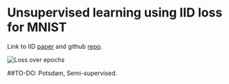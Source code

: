 # Unsupervised learning using IID loss for MNIST

Link to IID [paper](https://arxiv.org/abs/1807.06653) and github [repo](https://github.com/xu-ji/IIC).

![Loss over epochs](D:\models\iic\test.jpg)

##TO-DO: Potsdam, Semi-supervised.
